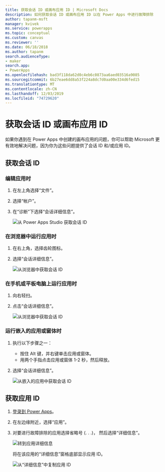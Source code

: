 ```yaml
---
title: 获取会话 ID 或画布应用 ID | Microsoft Docs
description: 如何获取会话 ID 或画布应用 ID 以在 Power Apps 中进行故障排除
author: tapanm-msft
manager: kvivek
ms.service: powerapps
ms.topic: conceptual
ms.custom: canvas
ms.reviewer: ''
ms.date: 06/18/2018
ms.author: tapanm
search.audienceType:
- maker
search.app:
- PowerApps
ms.openlocfilehash: bad3f118da62d0c4eb6c0873aa6aed03516a9085
ms.sourcegitcommit: 6b27eae6dd8a53f224a8dc7d0aa00e334d6fed15
ms.translationtype: MT
ms.contentlocale: zh-CN
ms.lasthandoff: 12/03/2019
ms.locfileid: "74729620"
---
```

# <a name="get-a-session-id-or-a-canvas-app-id"></a>获取会话 ID 或画布应用 ID
如果你遇到在 Power Apps 中创建的画布应用的问题，你可以帮助 Microsoft 更有效地解决问题，因为你为这些问题提供了会话 ID 和/或应用 ID。

## <a name="get-the-session-id"></a>获取会话 ID

### <a name="when-editing-an-app"></a>编辑应用时
1. 在左上角选择“文件”。

1. 选择“帐户”。

1. 在“诊断”下选择“会话详细信息”。

    ![从 Power Apps Studio 获取会话 ID](media/get-sessionid/studio.png)

### <a name="when-running-an-app-in-a-browser"></a>在浏览器中运行应用时
1. 在右上角，选择齿轮图标。

1. 选择“会话详细信息”。

    ![从浏览器中获取会话 ID](media/get-sessionid/browser.png)

### <a name="when-running-an-app-on-a-phone-or-a-tablet"></a>在手机或平板电脑上运行应用时
1. 向右轻扫。

1. 点击“会话详细信息”。

    ![从浏览器中获取会话 ID](media/get-sessionid/mobile.png)

### <a name="when-running-an-embedded-app-or-form"></a>运行嵌入的应用或窗体时
1. 执行以下步骤之一：

    - 按住 Alt 键，并右键单击应用或窗体。
    - 用两个手指点击应用或窗体 1-2 秒，然后释放。

1. 选择“会话详细信息”。

    ![从嵌入的应用中获取会话 ID](media/get-sessionid/embedded.png)

## <a name="get-an-app-id"></a>获取应用 ID
1. [登录到 Power Apps](https://powerapps.microsoft.com)。

1. 在左边缘附近，选择“应用”。

1. 对要进行故障排除的应用选择省略号 (. . .)， 然后选择“详细信息”。

    ![转到应用详细信息](./media/get-sessionid/details.png)

    将在该应用的“详细信息”窗格底部显示应用 ID。

    ![从“详细信息”中复制应用 ID](./media/get-sessionid/app-id.png)
